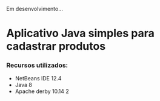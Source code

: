 Em desenvolvimento...
# Aplicativo Java simples para cadastrar produtos


### Recursos utilizados:
* NetBeans IDE 12.4
* Java 8
* Apache derby 10.14 2
